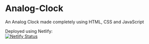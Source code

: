 # Analog-Clock
An Analog Clock made completely using HTML, CSS and JavaScript

Deployed using Netlify:<br />
[![Netlify Status](https://api.netlify.com/api/v1/badges/a4d27ed6-7616-40b3-8ea3-bba366f212b3/deploy-status)](https://app.netlify.com/sites/analog-clock-shubham/deploys)
